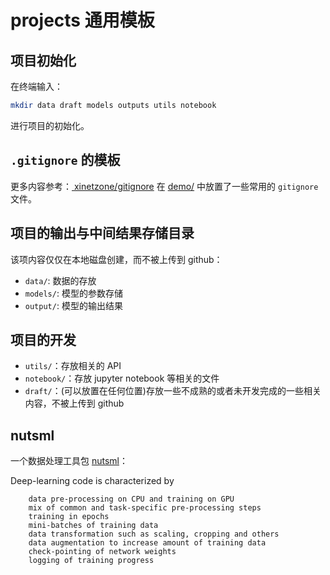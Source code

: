 # projects 通用模板

## 项目初始化

在终端输入：

```sh
mkdir data draft models outputs utils notebook
```

进行项目的初始化。

## `.gitignore` 的模板

更多内容参考：[ xinetzone/gitignore](https://github.com/xinetzone/gitignore)
在 [demo/](demo.gitignore) 中放置了一些常用的 `gitignore` 文件。

## 项目的输出与中间结果存储目录

该项内容仅仅在本地磁盘创建，而不被上传到 github：

- `data/`: 数据的存放
- `models/`: 模型的参数存储
- `output/`: 模型的输出结果

## 项目的开发

- `utils/`：存放相关的 API
- `notebook/`：存放 jupyter notebook 等相关的文件
- `draft/`：(可以放置在任何位置)存放一些不成熟的或者未开发完成的一些相关内容，不被上传到 github

## nutsml

一个数据处理工具包 [nutsml](https://maet3608.github.io/nuts-ml/introduction.html)：

Deep-learning code is characterized by

```te
    data pre-processing on CPU and training on GPU
    mix of common and task-specific pre-processing steps
    training in epochs
    mini-batches of training data
    data transformation such as scaling, cropping and others
    data augmentation to increase amount of training data
    check-pointing of network weights
    logging of training progress
```
